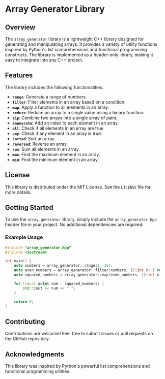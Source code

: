 # Array Generator Library

## Overview
The `array_generator` library is a lightweight C++ library designed for generating and manipulating arrays. It provides a variety of utility functions inspired by Python's list comprehensions and functional programming constructs. The library is implemented as a header-only library, making it easy to integrate into any C++ project.

## Features
The library includes the following functionalities:
- **`range`**: Generate a range of numbers.
- **`filter`**: Filter elements in an array based on a condition.
- **`map`**: Apply a function to all elements in an array.
- **`reduce`**: Reduce an array to a single value using a binary function.
- **`zip`**: Combine two arrays into a single array of pairs.
- **`enumerate`**: Add an index to each element in an array.
- **`all`**: Check if all elements in an array are true.
- **`any`**: Check if any element in an array is true.
- **`sorted`**: Sort an array.
- **`reversed`**: Reverse an array.
- **`sum`**: Sum all elements in an array.
- **`max`**: Find the maximum element in an array.
- **`min`**: Find the minimum element in an array.

## License
This library is distributed under the MIT License. See the `LICENSE` file for more details.

## Getting Started
To use the `array_generator` library, simply include the `array_generator.hpp` header file in your project. No additional dependencies are required.

### Example Usage
```cpp
#include "array_generator.hpp"
#include <iostream>

int main() {
    auto numbers = array_generator::range(1, 10);
    auto even_numbers = array_generator::filter(numbers, [](int x) { return x % 2 == 0; });
    auto squared_numbers = array_generator::map(even_numbers, [](int x) { return x * x; });

    for (const auto& num : squared_numbers) {
        std::cout << num << " ";
    }

    return 0;
}
```

## Contributing
Contributions are welcome! Feel free to submit issues or pull requests on the GitHub repository.

## Acknowledgments
This library was inspired by Python's powerful list comprehensions and functional programming utilities.
